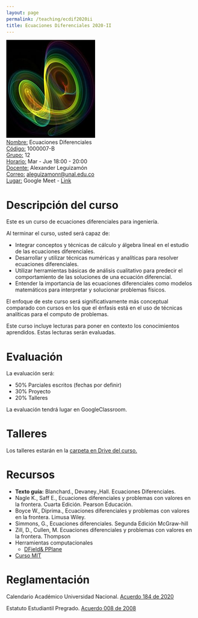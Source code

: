 ```yaml
---
layout: page
permalink: /teaching/ecdif2020ii
title: Ecuaciones Diferenciales 2020-II
---
```

![](/teaching/2020ii/img/Chaos.jpg)
<br> <ins>Nombre:</ins> Ecuaciones Diferenciales
<br> <ins>Código:</ins> 1000007-B
<br> <ins>Grupo:</ins> 12
<br> <ins>Horario:</ins> Mar - Jue 18:00 - 20:00
<br> <ins>Docente:</ins> Alexander Leguizamón
<br> <ins>Correo:</ins> [aleguizamonr@unal.edu.co](mailto:aleguizamonr@unal.edu.co)
<br> <ins>Lugar:</ins> Google Meet  - [Link](https://meet.google.com/lookup/dckleuonix) 

# Descripción del curso
Este es un curso de ecuaciones diferenciales para ingeniería.

Al terminar el curso, usted será capaz de:
- Integrar conceptos y técnicas de cálculo y álgebra lineal en el estudio de las ecuaciones diferenciales. 
- Desarrollar y utilizar técnicas numéricas y analíticas para resolver ecuaciones diferenciales. 
- Utilizar herramientas básicas de análisis cualitativo para predecir el comportamiento de las soluciones de una ecuación diferencial. 
- Entender la importancia de las ecuaciones diferenciales como modelos matemáticos para interpretar y solucionar problemas físicos.

El enfoque de este curso será significativamente más conceptual comparado con cursos en los que el énfasis está en el uso de técnicas analíticas para el computo de problemas.

Este curso incluye lecturas para poner en contexto los conocimientos aprendidos. Estas lecturas serán evaluadas.
# Evaluación
La evaluación será: 
- 50% Parciales escritos (fechas por definir)
- 30% Proyecto
- 20% Talleres

La evaluación tendrá lugar en GoogleClassroom.

# Talleres
Los talleres estarán en la [carpeta en Drive del curso.](https://drive.google.com/drive/folders/1qarcnN5hR8Ej5jjFyGUKtRSi7DIxGAE2?usp=sharing) 

# Recursos
- **Texto guía:** Blanchard., Devaney.,Hall. Ecuaciones Diferenciales.
-    Nagle K., Saff E., Ecuaciones diferenciales y problemas con valores en la frontera. Cuarta Edición. Pearson Educación.
-    Boyce W., Diprima., Ecuaciones diferenciales y problemas con valores en la frontera. Limusa Wiley.
-    Simmons, G., Ecuaciones diferenciales. Segunda Edición McGraw-hill
-    Zill, D., Cullen, M. Ecuaciones diferenciales y problemas con valores en la frontera. Thompson
-    Herramientas computacionales
       - [DField& PPlane](https://math.rice.edu/~dfield/)
- [Curso MIT](https://ocw.mit.edu/courses/mathematics/18-03-differential-equations-spring-2010/index.htm)

# Reglamentación
Calendario Académico Universidad Nacional. [Acuerdo 184 de 2020](http://www.legal.unal.edu.co/rlunal/home/doc.jsp?d_i=95322)

Estatuto Estudiantil Pregrado. [Acuerdo 008 de 2008](http://www.legal.unal.edu.co/rlunal/home/doc.jsp?d_i=34983)
